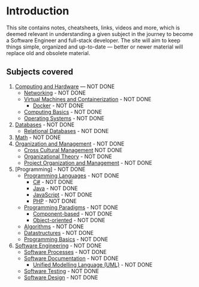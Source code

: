 # Introduction

This site contains notes, cheatsheets, links, videos and more, which is deemed relevant in understanding a given subject in the journey to become a Software Engineer and full-stack developer. The site will aim to keep things simple, organized and up-to-date — better or newer material will replace old and obsolete material.

## Subjects covered

1. [Computing and Hardware](computing-and-hardware/index.md) — NOT DONE
    - [Networking](computing-and-hardware/networking/index.md) - NOT DONE
    - [Virtual Machines and Containerization](computing-and-hardware/virtual-machines-and-containerization/index.md) - NOT DONE
        - [Docker](computing-and-hardware/virtual-machines-and-containerization/docker.md) - NOT DONE
    - [Computing Basics](computing-and-hardware/computing-basics.md) - NOT DONE
    - [Operating Systems](computing-and-hardware/operating-systems.md) - NOT DONE
2. [Databases](databases/index.md) - NOT DONE
    - [Relational Databases](databases/relational-databases.md) - NOT DONE
3. [Math](math/index.md) - NOT DONE
4. [Organization and Management](organization-and-management/index.md) - NOT DONE
    - [Cross Cultural Management](organization-and-management/cross-cultural-management.md) NOT DONE
    - [Organizational Theory](organization-and-management/organizational-theory.md) - NOT DONE
    - [Project Organization and Management](organization-and-management/project-organization-and-management.md) - NOT DONE
5. [Programming] - NOT DONE
    - [Programming Languages](programming/programming-languages/index.md) - NOT DONE
      - [C#](programming/programming-languages/csharp.md) - NOT DONE
      - [Java](programming/programming-languages/java.md) - NOT DONE
      - [JavaScript](programming/programming-languages/javascript.md) - NOT DONE
      - [PHP](programming/programming-languages/php.md) - NOT DONE
    - [Programming Paradigms](programming/programming-paradigms/index.md) - NOT DONE
      - [Component-based](programming/programming-paradigms/component-based.md) - NOT DONE
      - [Object-oriented](programming/programming-paradigms/object-oriented.md) - NOT DONE
    - [Algorithms](programming/algorithms.md) - NOT DONE
    - [Datastructures](programming/datastructures.md) - NOT DONE
    - [Programming Basics](programming/programming-basics.md) - NOT DONE
6. [Software Engineering](software-engineering/index.md) - NOT DONE
    - [Software Processes](software-engineering/software-processes.md) - NOT DONE
    - [Software Documentation](software-engineering/software-documentation/index.md) - NOT DONE
      - [Unified Modelling Language (UML)](software-engineering/uml.md) - NOT DONE
    - [Software Testing](software-engineering/software-testing.md) - NOT DONE
    - [Software Design](software-engineering/software-design.md) - NOT DONE
